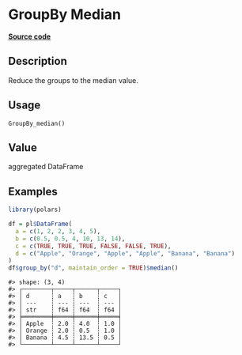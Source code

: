 

# GroupBy Median

[**Source code**](https://github.com/pola-rs/r-polars/tree/8dac37e8bf89bcd080a13d0ed20dd1dc2bee615f/R/group_by.R#L196)

## Description

Reduce the groups to the median value.

## Usage

<pre><code class='language-R'>GroupBy_median()
</code></pre>

## Value

aggregated DataFrame

## Examples

``` r
library(polars)

df = pl$DataFrame(
  a = c(1, 2, 2, 3, 4, 5),
  b = c(0.5, 0.5, 4, 10, 13, 14),
  c = c(TRUE, TRUE, TRUE, FALSE, FALSE, TRUE),
  d = c("Apple", "Orange", "Apple", "Apple", "Banana", "Banana")
)
df$group_by("d", maintain_order = TRUE)$median()
```

    #> shape: (3, 4)
    #> ┌────────┬─────┬──────┬─────┐
    #> │ d      ┆ a   ┆ b    ┆ c   │
    #> │ ---    ┆ --- ┆ ---  ┆ --- │
    #> │ str    ┆ f64 ┆ f64  ┆ f64 │
    #> ╞════════╪═════╪══════╪═════╡
    #> │ Apple  ┆ 2.0 ┆ 4.0  ┆ 1.0 │
    #> │ Orange ┆ 2.0 ┆ 0.5  ┆ 1.0 │
    #> │ Banana ┆ 4.5 ┆ 13.5 ┆ 0.5 │
    #> └────────┴─────┴──────┴─────┘
